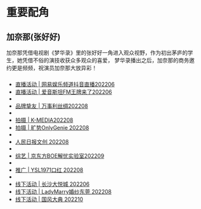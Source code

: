 # 重要配角

## 加奈那(张好好)

加奈那凭借电视剧《梦华录》里的张好好一角进入观众视野，作为初出茅庐的学生，她凭借不俗的演技收获众多观众的喜爱，
梦华录播出之后，加奈那的商务邀约更是频频，祝演员加奈那大放异彩！

###

* [直播活动 | 网易娱乐频道抖音直播202206](https://m.weibo.cn/2674977220/4781013948956821)
* [直播活动 | 爱音斯坦FM王牌来了202206](https://m.weibo.cn/5743526236/4783929640617279)
* 
* [品牌挚友 | 万事利丝绸202208](https://m.weibo.cn/6708435299/4797579723015910)
* 
* [拍摄 | K-MEDIA202208](https://m.weibo.cn/7097110603/4798702651183855)
* [拍摄 | 旷势OnlyGenie 202208](https://m.weibo.cn/6182376050/4800965250909213)
* 
* [人民日报文创 202208](https://m.weibo.cn/7092535646/4798666697085435)
* 
* [综艺 | 京东方BOE解忧实验室202209](https://m.weibo.cn/6695350120/4808947070666514)
* 
* [推广 | YSL1971口红 202208](https://m.weibo.cn/6689120770/4798759907890290)
* 
* [线下活动 | 长沙大悦城 202206](https://m.weibo.cn/7415027754/4783149853180429)
* [线下活动 | LadyMarry婚纱东莞 202208](https://mp.weixin.qq.com/s/3kK2enArLo_nFMvhGkEBuQ)
* [线下活动 | 国风大典 202210](https://m.weibo.cn/7487907713/4814315146973914)
